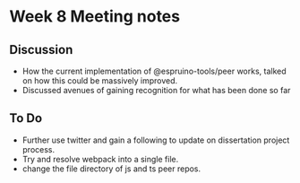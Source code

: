 # Week 8 Meeting notes

## Discussion

- How the current implementation of @espruino-tools/peer works, talked on how this could be massively improved.
- Discussed avenues of gaining recognition for what has been done so far

## To Do

- Further use twitter and gain a following to update on dissertation project process.
- Try and resolve webpack into a single file.
- change the file directory of js and ts peer repos.
